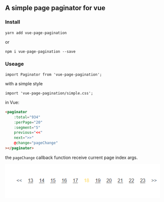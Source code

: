 ## A simple page paginator for vue

### Install

    yarn add vue-page-pagination

or

    npm i vue-page-pagination --save


### Useage

    import Paginator from 'vue-page-pagination';

with a simple style

    import 'vue-page-pagination/simple.css';


in Vue:

```html
<paginator
    :total="934"
    :perPage="20"
    :segment="5"
    previous="<<"
    next=">>"
    @change="pageChange"
></paginator>
```

the `pageChange` callback function receive current page index args.

![vue-page-pagination image](vue-page-pagination.png)
